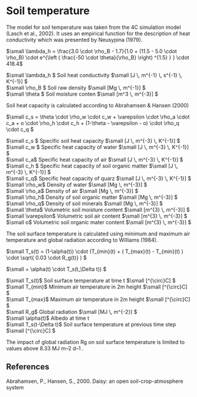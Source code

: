 # Soil temperature

The model for soil temperature was taken from the 4C simulation model (Lasch et al., 2002). It uses an empirical function for the description of heat conductivity which was presented by Neusypina (1979).

$`\small \lambda_h = \frac{3.0 \cdot \rho_B - 1.7}{1.0 + (11.5 - 5.0 \cdot \rho_B) \cdot e^{\left ( \frac{-50 \cdot \theta}{\rho_B} \right) ^{1.5} } } \cdot 418.4`$

$`\small \lambda_h `$	Soil heat conductivity	$`\small [J \, m^{-1} \, s^{-1} \, K^{-1}] `$<br>
$`\small \rho_B `$	Soil raw density	$`\small [Mg \, m^{-1}] `$<br>
$`\small \theta `$	Soil moisture conten	$`\small [m^3 \, m^{-3}] `$<br>

Soil heat capacity is calculated according to Abrahamsen & Hansen (2000)

$`\small c_s = \theta \cdot \rho_w \cdot c_w + \varepsilon \cdot \rho_a \cdot c_a + o \cdot \rho_h \cdot c_h + (1-\theta - \varepsilon - o) \cdot \rho_q \cdot c_q `$

$`\small c_s `$	Specific soil heat capacity	$`\small [J \, m^{-3} \, K^{-1}] `$<br>
$`\small c_w `$	Specific heat capacity of water	$`\small [J \, m^{-3} \, K^{-1}] `$<br>
$`\small c_a`$	Specific heat capacity of air	$`\small [J \, m^{-3} \, K^{-1}] `$<br>
$`\small c_h `$	Specific heat capacity of soil organic matter	$`\small [J \, m^{-3} \, K^{-1}] `$<br>
$`\small c_q`$	Specific heat capacity of quarz	$`\small [J \, m^{-3} \, K^{-1}] `$<br>
$`\small \rho_w`$	Density of water	$`\small [Mg \, m^{-3}] `$<br>
$`\small \rho_a`$	Density of air	$`\small [Mg \, m^{-3}] `$<br>
$`\small \rho_h`$	Density of soil organic matter	$`\small [Mg \, m^{-3}] `$<br>
$`\small \rho_q`$	Density of soil minerals	$`\small [Mg \, m^{-3}] `$<br>
$`\small \theta`$	Volumetric soil moisture content	$`\small [m^{3} \, m^{-3}] `$<br>
$`\small \varepsilon`$	Volumetric soil air content	$`\small [m^{3} \, m^{-3}] `$<br>
$`\small o`$	Volumetric soil organic mater content	$`\small [m^{3} \, m^{-3}] `$<br>

The soil surface temperature is calculated using minimum and maximum air temperature and global radiation according to Williams (1984).

$`\small T_s(t) = (1-\alpha(t)) \cdot (T_{min}(t) + ( T_{max}(t) - T_{min}(t) ) \cdot \sqrt{ 0.03 \cdot R_g(t)}  ) `$ 

$`\small + \alpha(t) \cdot T_s(t_\Delta t))  `$

$`\small T_s(t)`$	Soil surface temperature at time t	$`\small [^{\circ}C] `$<br>
$`\small T_{min}`$	Minimum air temperature in 2m height	$`\small [^{\circ}C] `$<br>
$`\small T_{max}`$	Maximum air temperature in 2m height	$`\small [^{\circ}C] `$<br>
$`\small R_g`$	Global radiation	$`\small [MJ \, m^{-2}] `$<br>
$`\small \alpha(t)`$	Albedo at time t	 <br>
$`\small T_s(t-\Delta t)`$	Soil surface temperature at previous time step	$`\small [^{\circ}C] `$<br>

The impact of global radiation Rg on soil surface temperature is limited to values above 8.33  MJ m–2 d–1 .

## References
Abrahamsen, P., Hansen, S., 2000. Daisy: an open soil-crop-atmosphere system